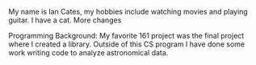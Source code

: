 My name is Ian Cates, my hobbies include watching movies and playing guitar.
I have a cat.
More changes

Programming Background: 
My favorite 161 project was the final project where I created a library. 
Outside of this CS program I have done some work writing code to analyze astronomical data.